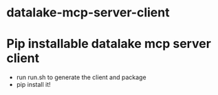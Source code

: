 # datalake-mcp-server-client

# Pip installable datalake mcp server client
* run run.sh to generate the client and package
* pip install it!

